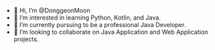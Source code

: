 - 👋 Hi, I’m @DonggeonMoon
- 👀 I’m interested in learning Python, Kotlin, and Java.
- 🌱 I’m currently pursuing to be a professional Java Developer.
- 💞️ I’m looking to collaborate on Java Application and Web Application projects. 

<!---
DonggeonMoon/DonggeonMoon is a ✨ special ✨ repository because its `README.md` (this file) appears on your GitHub profile.
You can click the Preview link to take a look at your changes. - 📫 How to reach me:
--->
